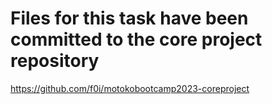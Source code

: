 # Files for this task have been committed to the core project repository

<https://github.com/f0i/motokobootcamp2023-coreproject>
